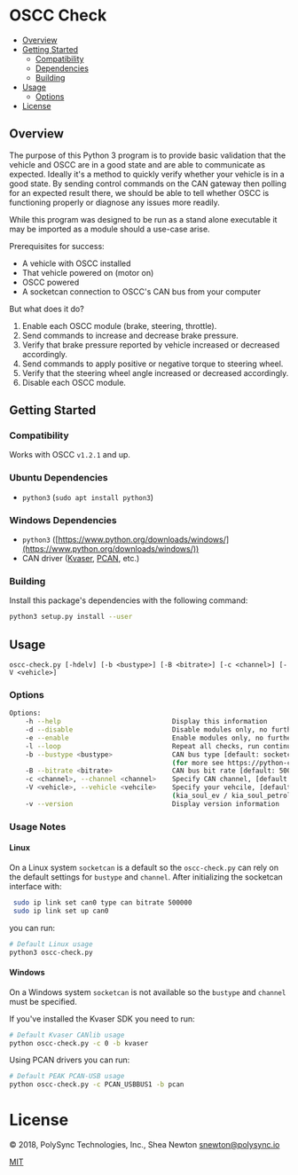 <!--
© 2018, PolySync Technologies, Inc., Shea Newton <snewton@polysync.io>

This file is part of oscc-check

Permission is hereby granted, free of charge, to any person obtaining a copy
of this software and associated documentation files (the "Software"), to deal
in the Software without restriction, including without limitation the rights
to use, copy, modify, merge, publish, distribute, sublicense, and/or sell
copies of the Software, and to permit persons to whom the Software is
furnished to do so, subject to the following conditions:

The above copyright notice and this permission notice shall be included in all
copies or substantial portions of the Software.

THE SOFTWARE IS PROVIDED "AS IS", WITHOUT WARRANTY OF ANY KIND, EXPRESS OR
IMPLIED, INCLUDING BUT NOT LIMITED TO THE WARRANTIES OF MERCHANTABILITY,
FITNESS FOR A PARTICULAR PURPOSE AND NONINFRINGEMENT. IN NO EVENT SHALL THE
AUTHORS OR COPYRIGHT HOLDERS BE LIABLE FOR ANY CLAIM, DAMAGES OR OTHER
LIABILITY, WHETHER IN AN ACTION OF CONTRACT, TORT OR OTHERWISE, ARISING FROM,
OUT OF OR IN CONNECTION WITH THE SOFTWARE OR THE USE OR OTHER DEALINGS IN THE
SOFTWARE.
-->

# OSCC Check

<!-- START doctoc generated TOC please keep comment here to allow auto update -->
<!-- DON'T EDIT THIS SECTION, INSTEAD RE-RUN doctoc TO UPDATE -->


  - [Overview](#overview)
  - [Getting Started](#getting-started)
    - [Compatibility](#compatibility)
    - [Dependencies](#dependencies)
    - [Building](#building)
  - [Usage](#usage)
    - [Options](#options)
- [License](#license)

<!-- END doctoc generated TOC please keep comment here to allow auto update -->

## Overview

The purpose of this Python 3 program is to provide basic validation that the vehicle and OSCC are in
a good state and are able to communicate as expected. Ideally it's a method to quickly verify
whether your vehicle is in a good state. By sending control commands on the CAN gateway then polling
for an expected result there, we should be able to tell whether OSCC is functioning properly or
diagnose any issues more readily.

While this program was designed to be run as a stand alone executable it may be imported as a module
should a use-case arise.

Prerequisites for success:

- A vehicle with OSCC installed
- That vehicle powered on (motor on)
- OSCC powered
- A socketcan connection to OSCC's CAN bus from your computer

But what does it do?

1. Enable each OSCC module (brake, steering, throttle).
1. Send commands to increase and decrease brake pressure.
1. Verify that brake pressure reported by vehicle increased or decreased accordingly.
1. Send commands to apply positive or negative torque to steering wheel.
1. Verify that the steering wheel angle increased or decreased accordingly.
1. Disable each OSCC module.

## Getting Started

### Compatibility

Works with OSCC `v1.2.1` and up.

### Ubuntu Dependencies

- `python3` (`sudo apt install python3`)

### Windows Dependencies

- `python3` ([https://www.python.org/downloads/windows/](https://www.python.org/downloads/windows/))
- CAN driver ([Kvaser](https://www.kvaser.com/developer/canlib-sdk/), [PCAN](https://www.peak-system.com/PCAN-USB.199.0.html?&L=1), etc.)

### Building

Install this package's dependencies with the following command:

```bash
python3 setup.py install --user
```

## Usage

`oscc-check.py [-hdelv] [-b <bustype>] [-B <bitrate>] [-c <channel>] [-V <vehicle>]`

### Options

```bash
Options:
    -h --help                            Display this information
    -d --disable                         Disable modules only, no further checks (overrides enable)
    -e --enable                          Enable modules only, no further checks checks
    -l --loop                            Repeat all checks, run continuously
    -b --bustype <bustype>               CAN bus type [default: socketcan_native]
                                         (for more see https://python-can.readthedocs.io/en/2.1.0/interfaces.html)
    -B --bitrate <bitrate>               CAN bus bit rate [default: 500000]
    -c <channel>, --channel <channel>    Specify CAN channel, [default: can0]
    -V <vehicle>, --vehicle <vehcile>    Specify your vehcile, [default: kia_soul_ev]
                                         (kia_soul_ev / kia_soul_petrol / kia_niro)
    -v --version                         Display version information
```

### Usage Notes

#### Linux

On a Linux system `socketcan` is a default so the `oscc-check.py` can rely on the default settings
for `bustype` and `channel`. After initializing the socketcan interface with:

```bash
 sudo ip link set can0 type can bitrate 500000
 sudo ip link set up can0
```

you can run:

```bash
# Default Linux usage
python3 oscc-check.py
```

#### Windows

On a Windows system `socketcan` is not available so the `bustype` and `channel` must be specified.

If you've installed the Kvaser SDK you need to run:

```bash
# Default Kvaser CANlib usage
python oscc-check.py -c 0 -b kvaser
```

Using PCAN drivers you can run:

```bash
# Default PEAK PCAN-USB usage
python oscc-check.py -c PCAN_USBBUS1 -b pcan
```

# License

© 2018, PolySync Technologies, Inc., Shea Newton <snewton@polysync.io>

[MIT](https://github.com/PolySync/oscc-check/blob/master/LICENSE)
